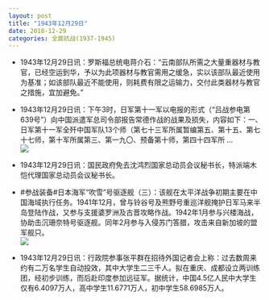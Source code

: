```yaml
---
layout: post
title: "1943年12月29日"
date: 2018-12-29
categories: 全面抗战(1937-1945)
---
```


<meta name="referrer" content="no-referrer" />

- 1943年12月29日讯：罗斯福总统电蒋介石：“云南部队所需之大量重器材与教官，已经空运到华，予以为此项器材与教官需用之缓急，实以该部队最近使用为基准；如该部队最近不能使用，则耗费有限之运输力，交付此类器材与教官之措施，宜加避免。” 

- 1943年12月29日讯：下午3时，日军第十一军以电报的形式（“吕战参电第639号”）向中国派遣军总司令部报告常德作战的战果及损失，内容如下：一、日军第十一军全歼中国军队13个师（第七十三军所属暂编第五、第十五、第七十七师，第十军所属第三、第一九〇、预备第十师，第四十四军所 ... <br/><img src="https://wx3.sinaimg.cn/large/aca367d8ly1fynrs3ymdgj20c80iq3yx.jpg" />

- 1943年12月29日讯：国民政府免去沈鸿烈国家总动员会议秘书长，特派端木恺代理国家总动员会议秘书长。 

- #参战装备#日本海军“吹雪”号驱逐舰（三）：该舰在太平洋战争初期主要在中国海域执行任务。1941年12月，曾与铃谷号及熊野号重巡洋舰掩护日军马来半岛登陆作战，又参与支援婆罗洲及古晋攻略作战。1942年1月参与兴楼海战，协助击沉珊奈特号驱逐舰。同年2月参与入侵苏门答腊，攻击来自新加坡的盟军舰只。 <br/><img src="https://wx2.sinaimg.cn/large/aca367d8ly1fyndwqv2c1j20db08qdhj.jpg" />

- 1943年12月29日讯：行政院参事张平群在招待外国记者会上称：过去数周来约有二万名学生自动投效，其中大学生二三千人。拟在重庆、成都设立两训练团，经初步训练，而后赴印度参加远征军。据统计，中国4.5亿人民中大学生仅有6.4097万人，高中学生11.6771万人，初中学生58.6985万人。 

